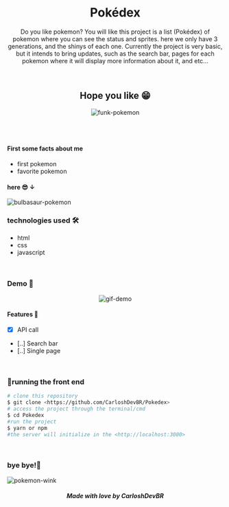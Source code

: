 <h1 align="center">Pokédex</h1>

<p align="center" >Do you like pokemon? You will like this project is a list (Pokédex) of pokemon where you can see the status and sprites.
here we only have 3 generations, and the shinys of each one. Currently the project is very basic, but it intends to bring updates, such as the search bar,
pages for each pokemon where it will display more information about it, and etc...</p>

<br>

<h2 align="center">Hope you like 😁</h2>
<p align="center">
  <img src="https://user-images.githubusercontent.com/92805039/159189776-932096e8-0e4f-4061-ae99-8d71867c5027.gif" alt="funk-pokemon" />
</p>

<br>
<br>

#### First some facts about me
- first pokemon
- favorite pokemon

#### here 😎 ↓
![bulbasaur-pokemon](https://user-images.githubusercontent.com/92805039/159189545-bf898254-8044-4d6e-af3b-ccdf62603d6d.gif)

### technologies used 🛠
- html
- css
- javascript

<br>

### Demo 👀
<p align="center">
  <img src="https://user-images.githubusercontent.com/92805039/159341188-ce2948da-b1d8-4aad-9fd0-ec7627da2c96.gif" alt="gif-demo" />
</p>

#### Features 🚀
- [x] API call
- [..] Search bar
- [..] Single page

<br>

### 🎲running the front end
```bash
# clone this repository
$ git clone <https://github.com/CarloshDevBR/Pokedex>
# access the project through the terminal/cmd
$ cd Pokedex
#run the project
$ yarn or npm
#the server will initialize in the <http://localhost:3000>
```

<br>

### bye bye!💜
![pokemon-wink](https://user-images.githubusercontent.com/92805039/159189215-aa68dcd0-564f-41ae-8cce-1f4568c6364b.gif)

<h5 align="center">Made with love by CarloshDevBR</h5>
